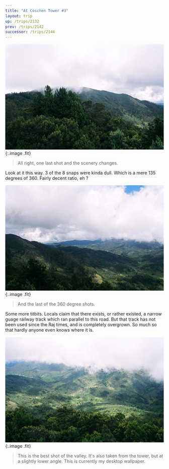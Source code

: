 ```yaml
---
title: "At Coschen Tower #3"
layout: trip
up: /trips/2132
prev: /trips/2142
successor: /trips/2144
---
```


![Tower Shot 7](/images/trips/munnar/27040029.jpg 'Tower Shot 7'){:.image .fit}

> All right, one last shot and the scenery changes. 

Look at it this way. 3 of the 8 snaps were kinda dull. Which is a mere 135 degrees of 360. Fairly decent ratio, eh ?

  ![Tower Shot 8](/images/trips/munnar/27040030.jpg 'Tower Shot 8'){:.image .fit}

> And the last of the 360 degree shots. 


Some more titbits. Locals claim that there exists, or rather existed, a narrow guage railway track which ran parallel to this road. But that track has not been used since the Raj times, and is completely overgrown. So much so that hardly anyone even knows where it is.

   ![Tower Shot Low](/images/trips/munnar/27040031.jpg 'Tower Shot Low'){:.image .fit}

> This is the best shot of the valley. It's also taken from the tower, but at a slightly lower angle. This is currently my desktop wallpaper.


